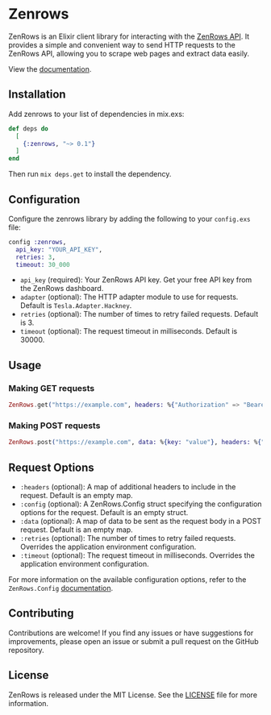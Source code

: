 # Zenrows

ZenRows is an Elixir client library for interacting with the [ZenRows API](https://docs.zenrows.com/api-reference). It provides a simple and convenient way to send HTTP requests to the ZenRows API, allowing you to scrape web pages and extract data easily.

View the [documentation](https://hexdocs.pm/zenrows/readme.html).

## Installation

Add zenrows to your list of dependencies in mix.exs:

```elixir
def deps do
  [
    {:zenrows, "~> 0.1"}
  ]
end
```

Then run `mix deps.get` to install the dependency.

## Configuration

Configure the zenrows library by adding the following to your `config.exs` file:

```elixir
config :zenrows,
  api_key: "YOUR_API_KEY",
  retries: 3,
  timeout: 30_000
```

- `api_key` (required): Your ZenRows API key. Get your free API key from the ZenRows dashboard.
- `adapter` (optional): The HTTP adapter module to use for requests. Default is `Tesla.Adapter.Hackney`.
- `retries` (optional): The number of times to retry failed requests. Default is 3.
- `timeout` (optional): The request timeout in milliseconds. Default is 30000.

## Usage

### Making GET requests

```elixir
ZenRows.get("https://example.com", headers: %{"Authorization" => "Bearer token"}, config: %ZenRows.Config{js_render: true})
```

### Making POST requests

```elixir
ZenRows.post("https://example.com", data: %{key: "value"}, headers: %{"Authorization" => "Bearer token"})
```

## Request Options

- `:headers` (optional): A map of additional headers to include in the request. Default is an empty map.
- `:config` (optional): A ZenRows.Config struct specifying the configuration options for the request. Default is an empty struct.
- `:data` (optional): A map of data to be sent as the request body in a POST request. Default is an empty map.
- `:retries` (optional): The number of times to retry failed requests. Overrides the application environment configuration.
- `:timeout` (optional): The request timeout in milliseconds. Overrides the application environment configuration.

For more information on the available configuration options, refer to the `ZenRows.Config` [documentation](https://hexdocs.pm/zenrows/ZenRows.Config.html).

## Contributing

Contributions are welcome! If you find any issues or have suggestions for improvements, please open an issue or submit a pull request on the GitHub repository.

## License

ZenRows is released under the MIT License. See the [LICENSE](LICENSE) file for more information.
